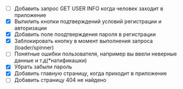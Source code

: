 - [ ] Добавить запрос GET USER INFO когда человек заходит в приложение
- [x] Выпилить кнопки подтверждений условий регистрации и авторизации
- [x] Добавить поле поодтверждения пароля в регистрации
- [x] Заблокировать кнопку в момент выполнения запроса (loader/spinner)
- [ ] Понятные ошибки пользователя, например вы ввели неверные данные и т.д(\*натификашки)
- [x] Убрать забыли пароль
- [x] Добавить главную страницу, когда приходит в приложение
- [ ] Добавить страницу 404 не найдено
